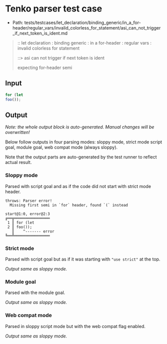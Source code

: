 # Tenko parser test case

- Path: tests/testcases/let_declaration/binding_generic/in_a_for-header/regular_vars/invalid_colorless_for_statement/asi_can_not_trigger_if_next_token_is_ident.md

> :: let declaration : binding generic : in a for-header : regular vars : invalid colorless for statement
>
> ::> asi can not trigger if next token is ident
>
> expecting for-header semi

## Input

`````js
for (let
foo());
`````

## Output

_Note: the whole output block is auto-generated. Manual changes will be overwritten!_

Below follow outputs in four parsing modes: sloppy mode, strict mode script goal, module goal, web compat mode (always sloppy).

Note that the output parts are auto-generated by the test runner to reflect actual result.

### Sloppy mode

Parsed with script goal and as if the code did not start with strict mode header.

`````
throws: Parser error!
  Missing first semi in `for` header, found `(` instead

start@1:0, error@2:3
╔══╦════════════════
 1 ║ for (let
 2 ║ foo());
   ║    ^------- error
╚══╩════════════════

`````

### Strict mode

Parsed with script goal but as if it was starting with `"use strict"` at the top.

_Output same as sloppy mode._

### Module goal

Parsed with the module goal.

_Output same as sloppy mode._

### Web compat mode

Parsed in sloppy script mode but with the web compat flag enabled.

_Output same as sloppy mode._
